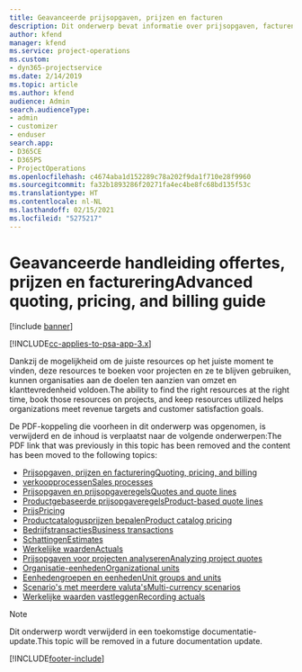```yaml
---
title: Geavanceerde prijsopgaven, prijzen en facturen
description: Dit onderwerp bevat informatie over prijsopgaven, facturen en prijzen in Project Service Automation.
author: kfend
manager: kfend
ms.service: project-operations
ms.custom:
- dyn365-projectservice
ms.date: 2/14/2019
ms.topic: article
ms.author: kfend
audience: Admin
search.audienceType:
- admin
- customizer
- enduser
search.app:
- D365CE
- D365PS
- ProjectOperations
ms.openlocfilehash: c4674aba1d152289c78a202f9da1f710e28f9960
ms.sourcegitcommit: fa32b1893286f20271fa4ec4be8fc68bd135f53c
ms.translationtype: HT
ms.contentlocale: nl-NL
ms.lasthandoff: 02/15/2021
ms.locfileid: "5275217"
---
```

# <a name="advanced-quoting-pricing-and-billing-guide"></a><span data-ttu-id="a21bc-103">Geavanceerde handleiding offertes, prijzen en facturering</span><span class="sxs-lookup"><span data-stu-id="a21bc-103">Advanced quoting, pricing, and billing guide</span></span>

[!include [banner](../../includes/psa-now-project-operations.md)]

[!INCLUDE[cc-applies-to-psa-app-3.x](../../includes/cc-applies-to-psa-app-3x.md)]

<span data-ttu-id="a21bc-104">Dankzij de mogelijkheid om de juiste resources op het juiste moment te vinden, deze resources te boeken voor projecten en ze te blijven gebruiken, kunnen organisaties aan de doelen ten aanzien van omzet en klanttevredenheid voldoen.</span><span class="sxs-lookup"><span data-stu-id="a21bc-104">The ability to find the right resources at the right time, book those resources on projects, and keep resources utilized helps organizations meet revenue targets and customer satisfaction goals.</span></span> 

<span data-ttu-id="a21bc-105">De PDF-koppeling die voorheen in dit onderwerp was opgenomen, is verwijderd en de inhoud is verplaatst naar de volgende onderwerpen:</span><span class="sxs-lookup"><span data-stu-id="a21bc-105">The PDF link that was previously in this topic has been removed and the content has been moved to the following topics:</span></span>

- [<span data-ttu-id="a21bc-106">Prijsopgaven, prijzen en facturering</span><span class="sxs-lookup"><span data-stu-id="a21bc-106">Quoting, pricing, and billing</span></span>](../quote-bill-price.md)
- [<span data-ttu-id="a21bc-107">verkoopprocessen</span><span class="sxs-lookup"><span data-stu-id="a21bc-107">Sales processes</span></span>](../basic-sales-process.md)
- [<span data-ttu-id="a21bc-108">Prijsopgaven en prijsopgaveregels</span><span class="sxs-lookup"><span data-stu-id="a21bc-108">Quotes and quote lines</span></span>](../basic-quote-lines.md)
- [<span data-ttu-id="a21bc-109">Productgebaseerde prijsopgaveregels</span><span class="sxs-lookup"><span data-stu-id="a21bc-109">Product-based quote lines</span></span>](../product-based-quote-lines.md)
- [<span data-ttu-id="a21bc-110">Prijs</span><span class="sxs-lookup"><span data-stu-id="a21bc-110">Pricing</span></span>](../basic-pricing.md)
- [<span data-ttu-id="a21bc-111">Productcatalogusprijzen bepalen</span><span class="sxs-lookup"><span data-stu-id="a21bc-111">Product catalog pricing</span></span>](../product-catalog-pricing.md)
- [<span data-ttu-id="a21bc-112">Bedrijfstransacties</span><span class="sxs-lookup"><span data-stu-id="a21bc-112">Business transactions</span></span>](../basic-business-transactions.md)
- [<span data-ttu-id="a21bc-113">Schattingen</span><span class="sxs-lookup"><span data-stu-id="a21bc-113">Estimates</span></span>](../estimates.md)
- [<span data-ttu-id="a21bc-114">Werkelijke waarden</span><span class="sxs-lookup"><span data-stu-id="a21bc-114">Actuals</span></span>](../actuals.md)
- [<span data-ttu-id="a21bc-115">Prijsopgaven voor projecten analyseren</span><span class="sxs-lookup"><span data-stu-id="a21bc-115">Analyzing project quotes</span></span>](../basic-analyzing-quotes.md)
- [<span data-ttu-id="a21bc-116">Organisatie-eenheden</span><span class="sxs-lookup"><span data-stu-id="a21bc-116">Organizational units</span></span>](../advanced-organizational.md)
- [<span data-ttu-id="a21bc-117">Eenhedengroepen en eenheden</span><span class="sxs-lookup"><span data-stu-id="a21bc-117">Unit groups and units</span></span>](../advanced-units.md)
- [<span data-ttu-id="a21bc-118">Scenario's met meerdere valuta's</span><span class="sxs-lookup"><span data-stu-id="a21bc-118">Multi-currency scenarios</span></span>](../advanced-currency.md)
- [<span data-ttu-id="a21bc-119">Werkelijke waarden vastleggen</span><span class="sxs-lookup"><span data-stu-id="a21bc-119">Recording actuals</span></span>](../advanced-actuals.md)

> [!NOTE]
> <span data-ttu-id="a21bc-120">Dit onderwerp wordt verwijderd in een toekomstige documentatie-update.</span><span class="sxs-lookup"><span data-stu-id="a21bc-120">This topic will be removed in a future documentation update.</span></span> 


[!INCLUDE[footer-include](../../includes/footer-banner.md)]
